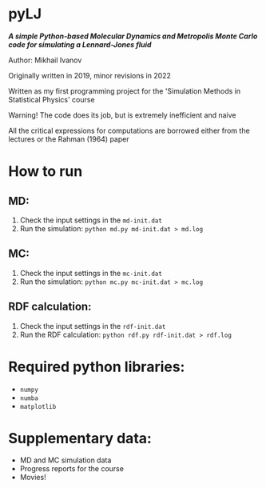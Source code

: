 # pyLJ
***A simple Python-based Molecular Dynamics and Metropolis Monte Carlo code for simulating a Lennard-Jones fluid***

Author: Mikhail Ivanov

Originally written in 2019, minor revisions in 2022

Written as my first programming project for the 'Simulation Methods in Statistical Physics' course

Warning! The code does its job, but is extremely inefficient and naive

All the critical expressions for computations are borrowed either from the lectures or the Rahman (1964) paper

# How to run
## MD:
1. Check the input settings in the `md-init.dat`
2. Run the simulation: `python md.py md-init.dat > md.log`

## MC:
1. Check the input settings in the `mc-init.dat`
2. Run the simulation: `python mc.py mc-init.dat > mc.log`

## RDF calculation:
1. Check the input settings in the `rdf-init.dat`
2. Run the RDF calculation: `python rdf.py rdf-init.dat > rdf.log`

# Required python libraries:
- `numpy`
- `numba`
- `matplotlib`

# Supplementary data:
- MD and MC simulation data
- Progress reports for the course
- Movies!
